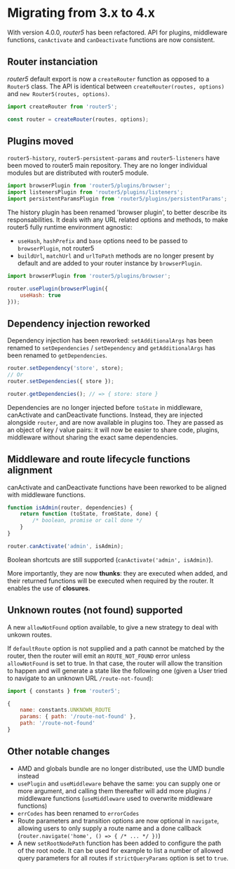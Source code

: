 # Migrating from 3.x to 4.x


With version 4.0.0, _router5_ has been refactored. API for plugins, middleware functions, `canActivate` and `canDeactivate` functions are now consistent.

## Router instanciation

_router5_ default export is now a `createRouter` function as opposed to a `Router5` class. The API is identical between `createRouter(routes, options)` and `new Router5(routes, options)`.

```js
import createRouter from 'router5';

const router = createRouter(routes, options);
```

## Plugins moved

`router5-history`, `router5-persistent-params` and `router5-listeners` have been moved to router5 main repository. They are no longer individual modules but are distributed with router5 module.

```js
import browserPlugin from 'router5/plugins/browser';
import listenersPlugin from 'router5/plugins/listeners';
import persistentParamsPlugin from 'router5/plugins/persistentParams';
```

The history plugin has been renamed 'browser plugin', to better describe its responsabilities. It deals with any URL related options and methods, to make router5 fully runtime environment agnostic:
- `useHash`, `hashPrefix` and `base` options need to be passed to `browserPlugin`, not router5
- `buildUrl`, `matchUrl` and `urlToPath` methods are no longer present by default and are added to your router instance by `browserPlugin`.

```js
import browserPlugin from 'router5/plugins/browser';

router.usePlugin(browserPlugin({
    useHash: true
}));
```

## Dependency injection reworked

Dependency injection has been reworked: `setAdditionalArgs` has been renamed to `setDependencies` / `setDependency` and `getAdditionalArgs` has been renamed to `getDependencies`.

```js
router.setDependency('store', store);
// Or
router.setDependencies({ store });

router.getDependencies(); // => { store: store }
```

Dependencies are no longer injected before `toState` in middleware, canActivate and canDeactivate functions. Instead, they are injected alongside `router`, and are now available in plugins too. They are passed as an object of key / value pairs: it will now be easier to share code, plugins, middleware without sharing the exact same dependencies.


## Middleware and route lifecycle functions alignment

canActivate and canDeactivate functions have been reworked to be aligned with middleware functions.

```js
function isAdmin(router, dependencies) {
    return function (toState, fromState, done) {
        /* boolean, promise or call done */
    }
}

router.canActivate('admin', isAdmin);
```

Boolean shortcuts are still supported (`canActivate('admin', isAdmin)`).

More importantly, they are now __thunks__: they are executed when added, and their returned functions will be executed when required by the router. It enables the use of __closures__.


## Unknown routes (not found) supported

A new `allowNotFound` option available, to give a new strategy to deal with unkown routes.

If `defaultRoute` option is not supplied and a path cannot be matched by the router, then the router will emit an `ROUTE_NOT_FOUND` error unless `allowNotFound` is set to true. In that case, the router will allow the transition to happen and will generate a state like the following one (given a User tried to navigate to an unknown URL `/route-not-found`):

```js
import { constants } from 'router5';

{
    name: constants.UNKNOWN_ROUTE
    params: { path: '/route-not-found' },
    path: '/route-not-found'
}
```

## Other notable changes

* AMD and globals bundle are no longer distributed, use the UMD bundle instead
* `usePlugin` and `useMiddleware` behave the same: you can supply one or more argument, and calling them thereafter will add more plugins / middleware functions (`useMiddleware` used to overwrite middleware functions)
* `errCodes` has been renamed to `errorCodes`
* Route parameters and transition options are now optional in `navigate`, allowing users to only supply a route name and a done callback (`router.navigate('home', () => { /* ... */ })`)
* A new `setRootNodePath` function has been added to configure the path of the root node. It can be used for example to list a number of allowed query parameters for all routes if `strictQueryParams` option is set to `true`.
